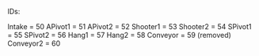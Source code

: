 IDs:

Intake = 50
APivot1 = 51
APivot2 = 52
Shooter1 = 53
Shooter2 = 54
SPivot1 = 55
SPivot2 = 56
Hang1 = 57
Hang2 = 58
Conveyor = 59 (removed)
Conveyor2 = 60
